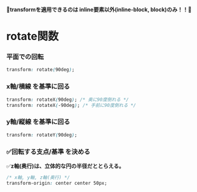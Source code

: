 **🔴transformを適用できるのは inline要素以外(inline-block, block)のみ！！🔴**

# rotate関数

### 平面での回転
```css
transform: rotate(90deg);
```

### x軸/横線 を基準に回る
```css
transform: rotateX(90deg); /* 奥に90度倒れる */
transform: rotateX(-90deg); /* 手前に90度倒れる */
```

### y軸/縦線 を基準に回る
```css
transform: rotateY(90deg);
```

### ✅回転する支点/基準 を決める
✅**z軸(奥行)は、立体的な円の半径だととらえる。**
```css
/* x軸, y軸, z軸(奥行) */
transform-origin: center center 50px;
```

